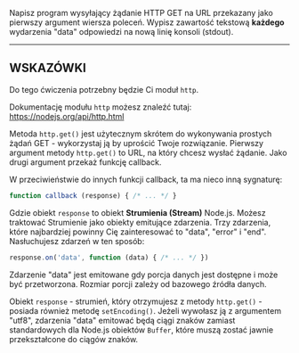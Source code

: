 Napisz program wysyłający żądanie HTTP GET na URL przekazany jako pierwszy argument wiersza poleceń. Wypisz zawartość tekstową **każdego** wydarzenia "data" odpowiedzi na nową linię konsoli (stdout).

----------------------------------------------------------------------
## WSKAZÓWKI

Do tego ćwiczenia potrzebny będzie Ci moduł `http`.

Dokumentację modułu `http` możesz znaleźć tutaj:
  https://nodejs.org/api/http.html

Metoda `http.get()` jest użytecznym skrótem do wykonywania prostych żądań GET - wykorzystaj ją by uprościć Twoje rozwiązanie. Pierwszy argument metody `http.get()` to URL, na który chcesz wysłać żądanie. Jako drugi argument przekaż funkcję callback.

W przeciwieństwie do innych funkcji callback, ta ma nieco inną sygnaturę:

```js
function callback (response) { /* ... */ }
```

Gdzie obiekt `response` to obiekt **Strumienia (Stream)** Node.js. Możesz traktować Strumienie jako obiekty emitujące zdarzenia. Trzy zdarzenia, które najbardziej powinny Cię zainteresować to "data", "error" i "end". Nasłuchujesz zdarzeń w ten sposób:

```js
response.on('data', function (data) { /* ... */ })
```

Zdarzenie "data" jest emitowane gdy porcja danych jest dostępne i może być przetworzona. Rozmiar porcji zależy od bazowego źródła danych.

Obiekt `response` - strumień, który otrzymujesz z metody `http.get()` - posiada również metodę `setEncoding()`. Jeżeli wywołasz ją z argumentem "utf8", zdarzenia "data" emitować będą ciągi znaków zamiast standardowych dla Node.js obiektów `Buffer`, które muszą zostać jawnie przekształcone do ciągów znaków.
